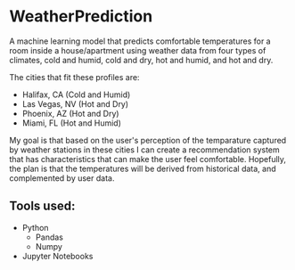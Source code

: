 # WeatherPrediction
A machine learning model that predicts comfortable temperatures for a room inside a house/apartment using weather data from
four types of climates, cold and humid, cold and dry, hot and humid, and hot and dry.

The cities that fit these profiles are:
- Halifax, CA    (Cold and Humid)
- Las Vegas, NV  (Hot and Dry)
- Phoenix, AZ    (Hot and Dry)
- Miami, FL      (Hot and Humid)

My goal is that based on the user's perception of the temparature captured by weather stations in these cities
I can create a recommendation system that has characteristics that can make the user feel comfortable.
Hopefully, the plan is that the temperatures will be derived from historical data, and complemented by user data. 

## Tools used:
- Python
    - Pandas
    - Numpy
- Jupyter Notebooks
